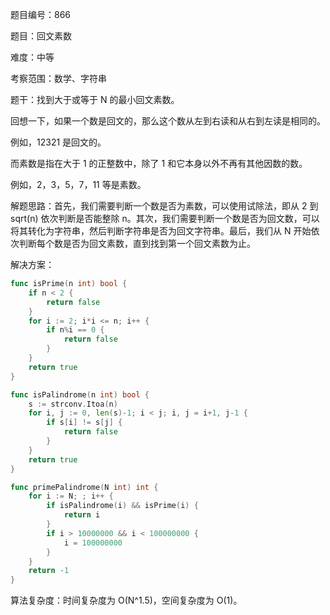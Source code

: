 题目编号：866

题目：回文素数

难度：中等

考察范围：数学、字符串

题干：找到大于或等于 N 的最小回文素数。

回想一下，如果一个数是回文的，那么这个数从左到右读和从右到左读是相同的。

例如，12321 是回文的。

而素数是指在大于 1 的正整数中，除了 1 和它本身以外不再有其他因数的数。

例如，2，3，5，7，11 等是素数。

解题思路：首先，我们需要判断一个数是否为素数，可以使用试除法，即从 2 到 sqrt(n) 依次判断是否能整除 n。其次，我们需要判断一个数是否为回文数，可以将其转化为字符串，然后判断字符串是否为回文字符串。最后，我们从 N 开始依次判断每个数是否为回文素数，直到找到第一个回文素数为止。

解决方案：

```go
func isPrime(n int) bool {
    if n < 2 {
        return false
    }
    for i := 2; i*i <= n; i++ {
        if n%i == 0 {
            return false
        }
    }
    return true
}

func isPalindrome(n int) bool {
    s := strconv.Itoa(n)
    for i, j := 0, len(s)-1; i < j; i, j = i+1, j-1 {
        if s[i] != s[j] {
            return false
        }
    }
    return true
}

func primePalindrome(N int) int {
    for i := N; ; i++ {
        if isPalindrome(i) && isPrime(i) {
            return i
        }
        if i > 10000000 && i < 100000000 {
            i = 100000000
        }
    }
    return -1
}
```

算法复杂度：时间复杂度为 O(N^1.5)，空间复杂度为 O(1)。